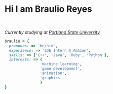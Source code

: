 # Hi I am Braulio Reyes
<br>
<p><em>Currently studying at <a href="https://www.pdx.edu/">Portland State University </a></em></p>

```ruby
braulio = {
  pronouns: => 'he/him',
  experience: => 'SDE Intern @ Amazon',
  skills: => ['C++', 'Java', 'Ruby', 'Python'],
  interests: => {
                'machine learning',
                'game development',
                'animation',
                'graphics'
                }
}
```
